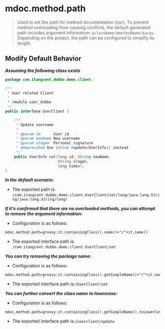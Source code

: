 # mdoc.method.path

> Used to set the path for method documentation (rpc).
> To prevent method overloading from causing conflicts, the default generated path includes argument information: `$className/$methodName/$args`.
> Depending on the project, the path can be configured to simplify its length.

## Modify Default Behavior

***Assuming the following class exists***

```java
package com.itangcent.dubbo.demo.client;

/**
 * User related Client
 *
 * @module user_dubbo
 */
public interface UserClient {

    /**
     * Update username
     *
     * @param id      User id
     * @param newName New username
     * @param slogan  Personal signature
     * @deprecated Use {@link #update(UserInfo)} instead
     */
    public UserInfo set(long id, String newName,
                        String slogan,
                        long times);
}
```

***In the default scenario:***

- The exported path is:<br>
    `/com.itangcent.dubbo.demo.client.UserClient/set/long/java.lang.String/java.lang.String/long/`

***If it's confirmed that there are no overloaded methods, you can attempt to remove the argument information:***

- Configuration is as follows:

```properties
mdoc.method.path=groovy:it.containingClass().name()+"/"+it.name()
```

- The exported interface path is: `/com.itangcent.dubbo.demo.client.UserClient/set`

***You can try removing the package name:***

- Configuration is as follows:

```properties
mdoc.method.path=groovy:it.containingClass().getSimpleName()+"/"+it.name()
```

- The exported interface path is:`/UserClient/set`

***You can further convert the class name to lowercase:***

- Configuration is as follows:

```properties
mdoc.method.path=groovy:it.containingClass().getSimpleName().toLowerCase()+"/"+it.name()
```

- The exported interface path is:`/userclient/update`
